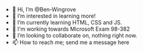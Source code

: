 - 👋 Hi, I’m @Ben-Wingrove
- 👀 I’m interested in learning more!
- 🌱 I’m currently learning HTML, CSS and JS.
- 🌱 I'm working towards Microsoft Exam 98-382 
- 💞️ I’m looking to collaborate on, nothing right now.
- 📫 How to reach me; send me a message here

<!---
Ben-Wingrove/Ben-Wingrove is a ✨ special ✨ repository because its `README.md` (this file) appears on your GitHub profile.
You can click the Preview link to take a look at your changes.
--->
